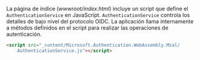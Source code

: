 La página de índice (*wwwroot/index.html*) incluye un script que define el `AuthenticationService` en JavaScript. `AuthenticationService` controla los detalles de bajo nivel del protocolo OIDC. La aplicación llama internamente a métodos definidos en el script para realizar las operaciones de autenticación.

```html
<script src="_content/Microsoft.Authentication.WebAssembly.Msal/
    AuthenticationService.js"></script>
```
